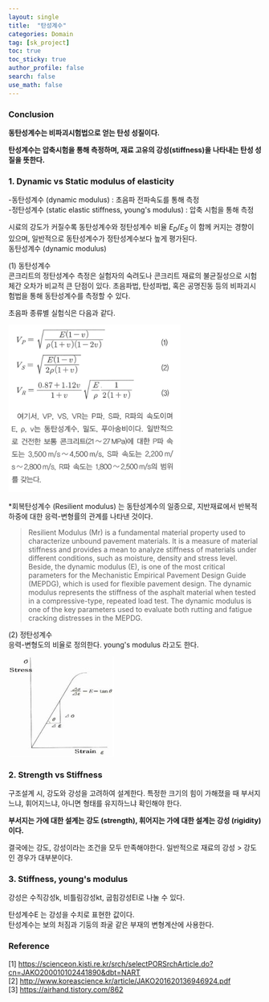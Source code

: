```yaml
---
layout: single  
title:  "탄성계수"
categories: Domain
tag: [sk_project]
toc: true
toc_sticky: true
author_profile: false
search: false
use_math: false
---
```


### Conclusion
**동탄성계수는 비파괴시험법으로 얻는 탄성 성질이다.**

**탄성계수는 압축시험을 통해 측정하며, 재료 고유의 강성(stiffness)을 나타내는 탄성 성질을 뜻한다.**
<br/>

### 1. Dynamic vs Static modulus of elasticity

-동탄성계수 (dynamic modulus) : 초음파 전파속도를 통해 측정 <br/>
-정탄성계수 (static elastic stiffness, young's modulus) : 압축 시험을 통해 측정 
<br/>

시료의 강도가 커질수록 동탄성계수와 정탄성계수 비율 $E_D/E_S$ 이 함께 커지는 경향이 있으며, 일반적으로 동탄성계수가 정탄성계수보다 높게 평가된다. <br/>
동탄성계수 (dynamic modulus) <br/>

(1) 동탄성계수 <br/>
콘크리트의 정탄성계수 측정은 실험자의 숙려도나 콘크리트 재료의 불균질성으로 시험체간 오차가 비교적 큰 단점이 있다. 초음파법, 탄성파법, 혹은 공명진동 등의 비파괴시험법을 통해 동탄성계수를 측정할 수 있다. 
<br/>

초음파 종류별 실험식은 다음과 같다. <br/>

<img src="/assets/images/2022-09-05-CEE/초음파분석.png" alt="초음파분석" style="zoom:80%;" />
<br/>

*회복탄성계수 (Resilient modulus) 는 동탄성계수의 일종으로, 지반재료에서 반복적 하중에 대한 응력-변형률의 관계를 나타낸 것이다.

> Resilient Modulus (Mr) is a fundamental material property used to characterize unbound pavement materials. It is a measure of material stiffness and provides a mean to analyze stiffness of materials under different conditions, such as moisture, density and stress level. Beside, the dynamic modulus (E), is one of the most critical parameters for the Mechanistic Empirical Pavement Design Guide (MEPDG), which is used for flexible pavement design. The dynamic modulus represents the stiffness of the asphalt material when tested in a compressive-type, repeated load test. The dynamic modulus is one of the key parameters used to evaluate both rutting and fatigue cracking distresses in the MEPDG.

(2) 정탄성계수 <br/>
응력-변형도의 비율로 정의한다. young's modulus 라고도 한다.

![young's_modulus](/assets/images/2022-09-05-CEE/young's_modulus.jpg)
<br/>

### 2. Strength vs Stiffness

구조설계 시, 강도와 강성을 고려하여 설계한다. 특정한 크기의 힘이 가해졌을 때 부서지느냐, 휘어지느냐, 아니면 형태를 유지하느냐 확인해야 한다.
<br/>

**부서지는 가에 대한 설계는 강도 (strength), 휘어지는 가에 대한 설계는 강성 (rigidity) 이다.**
<br/>

결국에는 강도, 강성이라는 조건을 모두 만족해야한다. 일반적으로 재료의 강성 > 강도 인 경우가 대부분이다. 
<br/>

### 3. Stiffness, young's modulus

강성은 수직강성k, 비틀림강성kt, 굽힘강성EI로 나눌 수 있다. 
<br/>

탄성계수E 는 강성을 수치로 표현한 값이다. <br/>
탄성계수는 보의 처짐과 기둥의 좌굴 같은 부재의 변형계산에 사용한다. 
<br/>

### Reference
[1] <https://scienceon.kisti.re.kr/srch/selectPORSrchArticle.do?cn=JAKO200010102441890&dbt=NART> <br/>
[2] <http://www.koreascience.kr/article/JAKO201620136946924.pdf> <br/>
[3] <https://airhand.tistory.com/862>

<br/>


<br/>